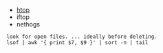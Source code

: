 * [htop](https://www.deonsworld.co.za/2012/12/20/understanding-and-using-htop-monitor-system-resources/)
* iftop
* nethogs

```
look for open files. ... ideally before deleting. 
lsof | awk '{ print $7, $9 }' | sort -n | tail
```

